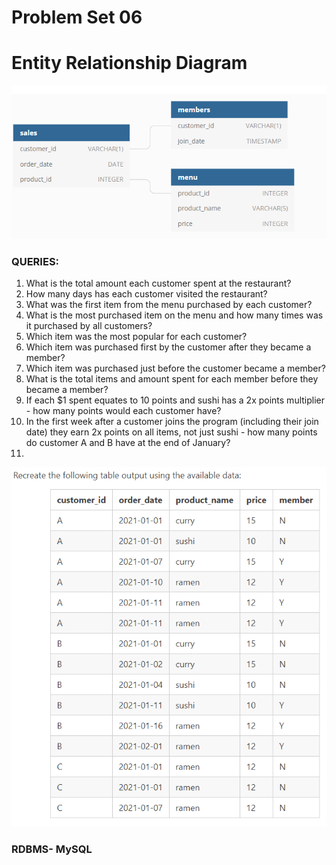 # Problem Set 06 

# Entity Relationship Diagram
![alt text](https://github.com/Mahmud-Buet15/60-days-of-SQL/blob/main/Problem_set_06/dataset/schema.png)


### QUERIES:
1.	What is the total amount each customer spent at the restaurant?
2.	How many days has each customer visited the restaurant?
3.	What was the first item from the menu purchased by each customer?
4.	What is the most purchased item on the menu and how many times was it purchased by all customers?
5.	Which item was the most popular for each customer?
6.	Which item was purchased first by the customer after they became a member?
7.	Which item was purchased just before the customer became a member?
8.	What is the total items and amount spent for each member before they became a member?
9.	If each $1 spent equates to 10 points and sushi has a 2x points multiplier - how many points would each customer have?
10.	In the first week after a customer joins the program (including their join date) they earn 2x points on all items, not just sushi - how many points do customer A and B have at the end of January?
11.
![alt text](https://github.com/Mahmud-Buet15/60-days-of-SQL/blob/main/Problem_set_06/dataset/Question_2.png)

### RDBMS- MySQL
